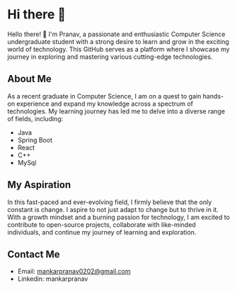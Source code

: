 # Hi there 👋

<!--
Here are some ideas to get you started:
- 🔭 I’m currently working on ...
- 🌱 I’m currently learning ...
- 👯 I’m looking to collaborate on ...
- 🤔 I’m looking for help with ...
- 💬 Ask me about ...
- 📫 How to reach me: ...
- 😄 Pronouns: ...
- ⚡ Fun fact: ...
-->

<!-- Passionate about creating dynamic and intuitive user interfaces, I specialize in developing mobile applications using React Native and in Spring Boot for backend development. -->

Hello there! 👋 I'm Pranav, a passionate and enthusiastic Computer Science undergraduate student with a strong desire to learn and grow in the exciting world of technology. This GitHub serves as a platform where I showcase my journey in exploring and mastering various cutting-edge technologies.

## About Me

<!-- Experienced Full Stack Developer proficient in Java, Spring Boot, Angular, and React, with a strong focus on building scalable web applications and microservices architectures. -->
As a recent graduate in Computer Science, I am on a quest to gain hands-on experience and expand my knowledge across a spectrum of technologies. My learning journey has led me to delve into a diverse range of fields, including:

- Java
- Spring Boot
- React
- C++
- MySql

## My Aspiration

In this fast-paced and ever-evolving field, I firmly believe that the only constant is change. I aspire to not just adapt to change but to thrive in it. With a growth mindset and a burning passion for technology, I am excited to contribute to open-source projects, collaborate with like-minded individuals, and continue my journey of learning and exploration.


## Contact Me

- Email: mankarpranav0202@gmail.com
- Linkedin: mankarpranav


